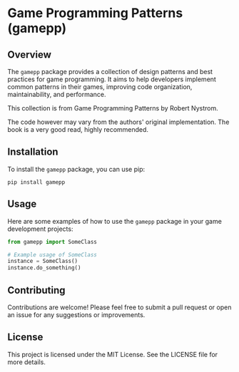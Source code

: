 # Game Programming Patterns (gamepp)

## Overview
The `gamepp` package provides a collection of design patterns and best practices for game programming. It aims to help developers implement common patterns in their games, improving code organization, maintainability, and performance.

This collection is from Game Programming Patterns by Robert Nystrom. 

The code however may vary from the authors' original implementation. The book is a very good read, highly recommended.

## Installation
To install the `gamepp` package, you can use pip:

```
pip install gamepp
```

## Usage
Here are some examples of how to use the `gamepp` package in your game development projects:

```python
from gamepp import SomeClass

# Example usage of SomeClass
instance = SomeClass()
instance.do_something()
```

## Contributing
Contributions are welcome! Please feel free to submit a pull request or open an issue for any suggestions or improvements.

## License
This project is licensed under the MIT License. See the LICENSE file for more details.